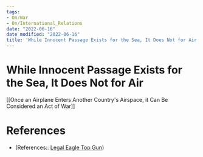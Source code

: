```yaml
---
tags:
- On/War
- On/International_Relations
date: "2022-06-16"
date modified: "2022-06-16"
title: 'While Innocent Passage Exists for the Sea, It Does Not for Air'
---
```


# While Innocent Passage Exists for the Sea, It Does Not for Air
[[Once an Airplane Enters Another Country's Airspace, it Can Be Considered an Act of War]]

# References
- (References:: [Legal Eagle Top Gun](https://youtube.com/clip/UgkxMVjL_vYtzSUvIdkmwia8KwKiCstIEwIU))

